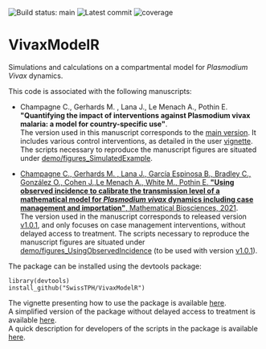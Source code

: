 ![Build status: main](https://img.shields.io/github/actions/workflow/status/SwissTPH/VivaxModelR/r.yml?branch=main&style=flat-square)
![Latest commit](https://img.shields.io/github/last-commit/SwissTPH/VivaxModelR/main?style=flat-square)
![coverage](https://img.shields.io/endpoint?url=https://gist.githubusercontent.com/clchampag/691fea8285290758f43b48ce17806edd/raw/vivax_sto.json)

# VivaxModelR

Simulations and calculations on a compartmental model for *Plasmodium Vivax* dynamics.

This code is associated with the following manuscripts:

- Champagne C., Gerhards M. , Lana J., Le Menach A., Pothin E.  **"Quantifying the impact of interventions against Plasmodium vivax malaria: a model for country-specific use"**.  
The version used in this manuscript corresponds to the [main version](https://github.com/SwissTPH/VivaxModelR). It includes various control interventions, as detailed in the user [vignette](https://swisstph.github.io/VivaxModelR/articles/vivaxmodelr_delay.html). The scripts necessary to reproduce the manuscript figures are situated under [demo/figures_SimulatedExample](https://github.com/SwissTPH/VivaxModelR/tree/main/demo/figures_SimulatedExample). 

- [Champagne C., Gerhards M. , Lana J., García Espinosa B., Bradley C., González O., Cohen J.,Le Menach A., White M., Pothin E.  **"Using observed incidence to calibrate the transmission level of a mathematical model for *Plasmodium vivax* dynamics including case management and importation"**, Mathematical Biosciences, 2021](https://www.sciencedirect.com/science/article/pii/S0025556421001541).  
The version used in the manuscript corresponds to released version [v1.0.1](https://github.com/SwissTPH/VivaxModelR/tree/v1.0.1), and only focuses on case management interventions, without delayed access to treatment. The scripts necessary to reproduce the manuscript figures are situated under [demo/figures_UsingObservedIncidence](https://github.com/SwissTPH/VivaxModelR/tree/main/demo/figures_UsingObservedIncidence) (to be used with version [v1.0.1](https://github.com/SwissTPH/VivaxModelR/tree/v1.0.1)).  



The package can be installed using the devtools package:  

```{r}
library(devtools)  
install_github("SwissTPH/VivaxModelR")
```

The vignette presenting how to use the package is available [here](https://swisstph.github.io/VivaxModelR/articles/vivaxmodelr_delay.html).  
A simplified version of the package without delayed access to treatment is available [here](https://swisstph.github.io/VivaxModelR/articles/vivaxmodelr.html).  
A quick description for developers of the scripts in the package is available [here](https://swisstph.github.io/VivaxModelR/articles/vivaxmodelr_dev_doc.html).


